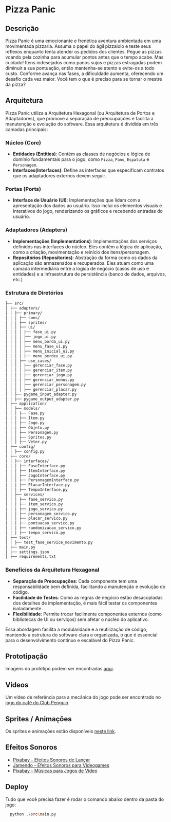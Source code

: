 # Pizza Panic

## Descrição

Pizza Panic é uma emocionante e frenética aventura ambientada em uma movimentada pizzaria. Assuma o papel do ágil pizzaiolo e teste seus reflexos enquanto tenta atender os pedidos dos clientes. Pegue as pizzas voando pela cozinha para acumular pontos antes que o tempo acabe. Mas cuidado! Itens indesejados como panos sujos e pizzas estragadas podem diminuir a sua pontuação, então mantenha-se atento e evite-os a todo custo. Conforme avança nas fases, a dificuldade aumenta, oferecendo um desafio cada vez maior. Você tem o que é preciso para se tornar o mestre da pizza?

## Arquitetura

Pizza Panic utiliza a Arquitetura Hexagonal (ou Arquitetura de Portos e Adaptadores), que promove a separação de preocupações e facilita a manutenção e evolução do software. Essa arquitetura é dividida em três camadas principais:

### Núcleo (Core)
- **Entidades (Entities)**: Contém as classes de negócios e lógica de domínio fundamentais para o jogo, como `Pizza`, `Pano`, `Espatula` e `Personagem`.
- **Interfaces(Interfaces)**: Define as interfaces que especificam contratos que os adaptadores externos devem seguir.

### Portas (Ports)
- **Interface de Usuário (UI)**: Implementações que lidam com a apresentação dos dados ao usuário. Isso inclui os elementos visuais e interativos do jogo, renderizando os gráficos e recebendo entradas do usuário.

### Adaptadores (Adapters)
- **Implementações (Implementations)**: Implementações dos serviços definidos nas interfaces do núcleo. Eles contêm a lógica de aplicação, como a criação, movimentação e reinício dos itens/personagem.
- **Repositórios (Repositories)**: Abstração da forma como os dados da aplicação são armazenados e recuperados. Eles atuam como uma camada intermediária entre a lógica de negócio (casos de uso e entidades) e a infraestrutura de persistência (banco de dados, arquivos, etc.)

### Estrutura de Diretórios

```bash
├── src/
│ ├── adapters/
│ │ ├── primary/
│ │ │ ├── sons/
│ │ │ ├── sprites/
│ │ │ ├── ui/
│ │ │ │ ├── fase_ui.py
│ │ │ │ ├── jogo_ui.py
│ │ │ │ ├── menu_borda_ui.py
│ │ │ │ ├── menu_fase_ui.py
│ │ │ │ ├── menu_inicial_ui.py
│ │ │ │ ├── menu_perdeu_ui.py
│ │ │ ├── use_cases/
│ │ │ │ ├── gerenciar_fase.py
│ │ │ │ ├── gerenciar_item.py
│ │ │ │ ├── gerenciar_jogo.py
│ │ │ │ ├── gerenciar_menus.py
│ │ │ │ ├── gerenciar_personagem.py
│ │ │ │ ├── gerenciar_placar.py
│ │ ├── pygame_input_adapter.py
│ │ ├── pygame_output_adapter.py
│ ├── application/
│ │ ├── models/
│ │ │ ├── Fase.py
│ │ │ ├── Item.py
│ │ │ ├── Jogo.py
│ │ │ ├── Objeto.py
│ │ │ ├── Personagem.py
│ │ │ ├── Sprites.py
│ │ │ ├── Vetor.py
│ ├── config/
│ │ ├── config.py
│ ├── core/
│ │ ├── interfaces/
│ │ │ ├── FaseInterface.py
│ │ │ ├── ItemInterface.py
│ │ │ ├── JogoInterface.py
│ │ │ ├── PersonagemInterface.py
│ │ │ ├── PlacarInterface.py
│ │ │ ├── TempoInterface.py
│ │ ├── services/
│ │ │ ├── fase_servico.py
│ │ │ ├── item_servico.py
│ │ │ ├── jogo_servico.py
│ │ │ ├── personagem_servico.py
│ │ │ ├── placar_servico.py
│ │ │ ├── pontuacao_servico.py
│ │ │ ├── randomizacao_servico.py
│ │ │ ├── tempo_servico.py
│ ├── test/
│ │ ├── test_fase_service_movimento.py
│ ├── main.py
│ ├── settings.json
│ ├── requirements.txt
```

### Benefícios da Arquitetura Hexagonal

- **Separação de Preocupações**: Cada componente tem uma responsabilidade bem definida, facilitando a manutenção e evolução do código.
- **Facilidade de Testes**: Como as regras de negócio estão desacopladas dos detalhes de implementação, é mais fácil testar os componentes isoladamente.
- **Flexibilidade**: Permite trocar facilmente componentes externos (como bibliotecas de UI ou serviços) sem afetar o núcleo do aplicativo.

Essa abordagem facilita a modularidade e a reutilização de código, mantendo a estrutura do software clara e organizada, o que é essencial para o desenvolvimento contínuo e escalável do Pizza Panic.


## Prototipação

Imagens do protótipo podem ser encontradas [aqui](https://github.com/WesleyGCO/Pizza-Panic/tree/main/src/assets/Imagens).

## Vídeos

Um vídeo de referência para a mecânica do jogo pode ser encontrado no [jogo do café do Club Penguin](https://www.youtube.com/watch?v=Y_Olby1TKEo).

## Sprites / Animações

Os sprites e animações estão disponíveis [neste link](https://github.com/WesleyGCO/Pizza-Panic/tree/main/src/assets/Imagens).

## Efeitos Sonoros

- [Pixabay - Efeitos Sonoros de Lançar](https://pixabay.com/pt/sound-effects/search/lan%c3%a7ar/)
- [Jamendo - Efeitos Sonoros para Videogames](https://licensing.jamendo.com/pt/catalogo/projeto/videogame)
- [Pixabay - Músicas para Jogos de Vídeo](https://pixabay.com/pt/music/search/genre/jogos%20de%20v%C3%ADdeo/)

## Deploy

Tudo que você precisa fazer é rodar o comando abaixo dentro da pasta do jogo:

```bash
  python .\src\main.py
```